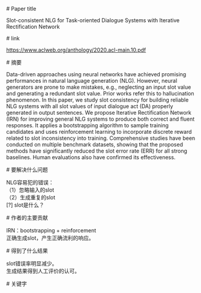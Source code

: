 # Paper title

Slot-consistent NLG for Task-oriented Dialogue Systems with Iterative Rectification Network

# link

https://www.aclweb.org/anthology/2020.acl-main.10.pdf

# 摘要

Data-driven approaches using neural networks have achieved promising performances in natural language generation (NLG). However, neural generators are prone to make mistakes, e.g., neglecting an input slot value and generating a redundant slot value. Prior works refer this to hallucination phenomenon. In this paper, we study slot consistency for building reliable NLG systems with all slot values of input dialogue act (DA) properly generated in output sentences. We propose Iterative Rectification Network (IRN) for improving general NLG systems to produce both correct and fluent responses. It applies a bootstrapping algorithm to sample training candidates and uses reinforcement learning to incorporate discrete reward related to slot inconsistency into training. Comprehensive studies have been conducted on multiple benchmark datasets, showing that the proposed methods have significantly reduced the slot error rate (ERR) for all strong baselines. Human evaluations also have confirmed its effectiveness.

# 要解决什么问题

NLG容易犯的错误：  
（1）忽略输入的slot  
（2）生成重复的slot  
[?] slot是什么？  

# 作者的主要贡献

IRN：bootstrapping + reinforcement  
正确生成slot，产生正确流利的响应。  

# 得到了什么结果

slot错误率明显减少。  
生成结果得到人工评价的认可。  

# 关键字